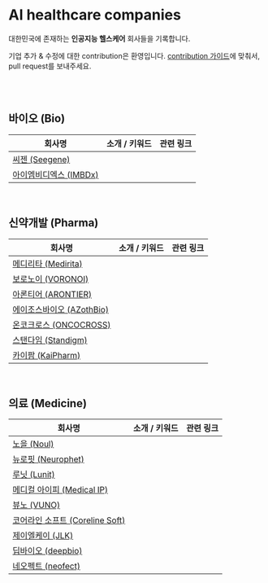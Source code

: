 # AI healthcare companies

대한민국에 존재하는 **인공지능 헬스케어** 회사들을 기록합니다.

기업 추가 & 수정에 대한 contribution은 환영입니다. [contribution 가이드](https://github.com/edenjoah/ai-healthcare-companies/blob/main/contributing.md)에 맞춰서, pull request를 보내주세요.

<br><br>

## 바이오 (Bio)

| 회사명 | 소개 / 키워드 | 관련 링크 |
|------|------------|---------|
| [씨젠 (Seegene)](https://www.seegene.co.kr/) | | |
| [아이엠비디엑스 (IMBDx)](http://www.imbdx.com) | | |

<br>

## 신약개발 (Pharma)

| 회사명 | 소개 / 키워드 | 관련 링크 |
|------|------------|---------|
| [메디리타 (Medirita)](https://www.medirita.com/) | | |
| [보로노이 (VORONOI)](https://voronoi.io/) | | |
| [아론티어 (ARONTIER)](http://www.arontier.co/) | | |
| [에이조스바이오 (AZothBio)](http://www.azothbio.com/) | | |
| [온코크로스 (ONCOCROSS)](http://oncocross.com/) | | |
| [스탠다임 (Standigm)](https://www.standigm.com/) | | |
| [카이팜 (KaiPharm)](http://www.kaipharm.com/) | | |

<br>

## 의료 (Medicine)

| 회사명 | 소개 / 키워드 | 관련 링크 |
|------|------------|---------|
| [노을 (Noul)](https://noul.kr/) | | |
| [뉴로핏 (Neurophet)](https://www.neurophet.com/) | | |
| [루닛 (Lunit)](https://www.lunit.io/) | | |
| [메디컬 아이피 (Medical IP)](http://www.medicalip.com/) |  |  |
| [뷰노 (VUNO)](https://www.vuno.co/) | | |
| [코어라인 소프트 (Coreline Soft)](https://www.corelinesoft.com/) | | |
| [제이엘케이 (JLK)](http://jlkgroup.com/#/medical/main) | | |
| [딥바이오 (deepbio)](https://www.deepbio.co.kr/) | | |
| [네오펙트 (neofect)](https://www.neofect.com/kr) | | |
